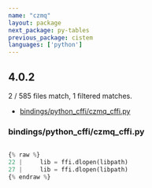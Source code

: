 ```yaml
---
name: "czmq"
layout: package
next_package: py-tables
previous_package: cistem
languages: ['python']
---
```

## 4.0.2
2 / 585 files match, 1 filtered matches.

 - [bindings/python_cffi/czmq_cffi.py](#bindingspython_cfficzmq_cffipy)

### bindings/python_cffi/czmq_cffi.py

```python

{% raw %}
22 |     lib = ffi.dlopen(libpath)
27 |     lib = ffi.dlopen(libpath)
{% endraw %}

```